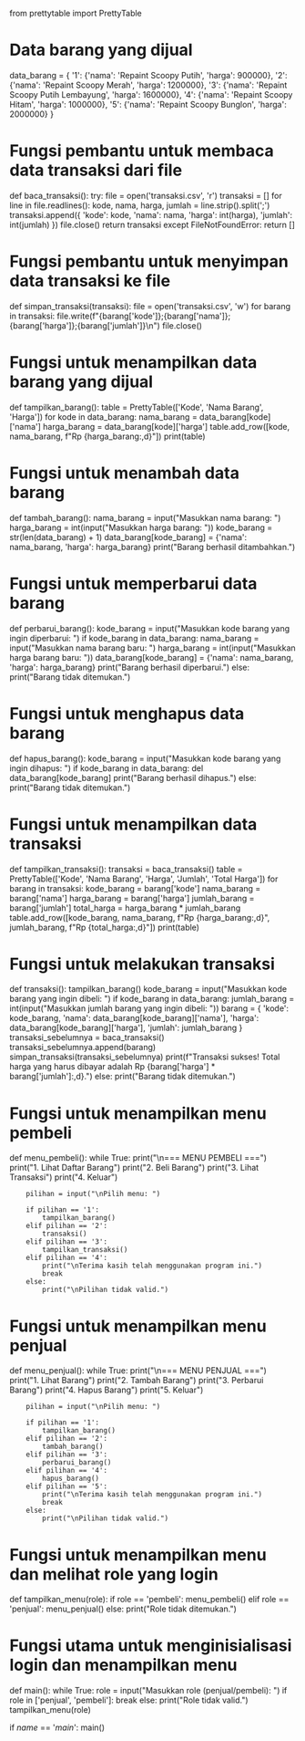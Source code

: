 from prettytable import PrettyTable

# Data barang yang dijual
data_barang = {
    '1': {'nama': 'Repaint Scoopy Putih', 'harga': 900000},
    '2': {'nama': 'Repaint Scoopy Merah', 'harga': 1200000},
    '3': {'nama': 'Repaint Scoopy Putih Lembayung', 'harga': 1600000},
    '4': {'nama': 'Repaint Scoopy Hitam', 'harga': 1000000},
    '5': {'nama': 'Repaint Scoopy Bunglon', 'harga': 2000000}
}

# Fungsi pembantu untuk membaca data transaksi dari file
def baca_transaksi():
    try:
        file = open('transaksi.csv', 'r')
        transaksi = []
        for line in file.readlines():
            kode, nama, harga, jumlah = line.strip().split(';')
            transaksi.append({
                'kode': kode,
                'nama': nama,
                'harga': int(harga),
                'jumlah': int(jumlah)
            })
        file.close()
        return transaksi
    except FileNotFoundError:
        return []

# Fungsi pembantu untuk menyimpan data transaksi ke file
def simpan_transaksi(transaksi):
    file = open('transaksi.csv', 'w')
    for barang in transaksi:
        file.write(f"{barang['kode']};{barang['nama']};{barang['harga']};{barang['jumlah']}\n")
    file.close()

# Fungsi untuk menampilkan data barang yang dijual
def tampilkan_barang():
    table = PrettyTable(['Kode', 'Nama Barang', 'Harga'])
    for kode in data_barang:
        nama_barang = data_barang[kode]['nama']
        harga_barang = data_barang[kode]['harga']
        table.add_row([kode, nama_barang, f"Rp {harga_barang:,d}"])
    print(table)

# Fungsi untuk menambah data barang
def tambah_barang():
    nama_barang = input("Masukkan nama barang: ")
    harga_barang = int(input("Masukkan harga barang: "))
    kode_barang = str(len(data_barang) + 1)
    data_barang[kode_barang] = {'nama': nama_barang, 'harga': harga_barang}
    print("Barang berhasil ditambahkan.")

# Fungsi untuk memperbarui data barang
def perbarui_barang():
    kode_barang = input("Masukkan kode barang yang ingin diperbarui: ")
    if kode_barang in data_barang:
        nama_barang = input("Masukkan nama barang baru: ")
        harga_barang = int(input("Masukkan harga barang baru: "))
        data_barang[kode_barang] = {'nama': nama_barang, 'harga': harga_barang}
        print("Barang berhasil diperbarui.")
    else:
        print("Barang tidak ditemukan.")

# Fungsi untuk menghapus data barang
def hapus_barang():
    kode_barang = input("Masukkan kode barang yang ingin dihapus: ")
    if kode_barang in data_barang:
        del data_barang[kode_barang]
        print("Barang berhasil dihapus.")
    else:
        print("Barang tidak ditemukan.")

# Fungsi untuk menampilkan data transaksi
def tampilkan_transaksi():
    transaksi = baca_transaksi()
    table = PrettyTable(['Kode', 'Nama Barang', 'Harga', 'Jumlah', 'Total Harga'])
    for barang in transaksi:
        kode_barang = barang['kode']
        nama_barang = barang['nama']
        harga_barang = barang['harga']
        jumlah_barang = barang['jumlah']
        total_harga = harga_barang * jumlah_barang
        table.add_row([kode_barang, nama_barang, f"Rp {harga_barang:,d}", jumlah_barang, f"Rp {total_harga:,d}"])
    print(table)

# Fungsi untuk melakukan transaksi
def transaksi():
    tampilkan_barang()
    kode_barang = input("Masukkan kode barang yang ingin dibeli: ")
    if kode_barang in data_barang:
        jumlah_barang = int(input("Masukkan jumlah barang yang ingin dibeli: "))
        barang = {
            'kode': kode_barang,
            'nama': data_barang[kode_barang]['nama'],
            'harga': data_barang[kode_barang]['harga'],
            'jumlah': jumlah_barang
        }
        transaksi_sebelumnya = baca_transaksi()
        transaksi_sebelumnya.append(barang)
        simpan_transaksi(transaksi_sebelumnya)
        print(f"Transaksi sukses! Total harga yang harus dibayar adalah Rp {barang['harga'] * barang['jumlah']:,d}.")
    else:
        print("Barang tidak ditemukan.")

# Fungsi untuk menampilkan menu pembeli
def menu_pembeli():
    while True:
        print("\n=== MENU PEMBELI ===")
        print("1. Lihat Daftar Barang")
        print("2. Beli Barang")
        print("3. Lihat Transaksi")
        print("4. Keluar")

        pilihan = input("\nPilih menu: ")

        if pilihan == '1':
            tampilkan_barang()
        elif pilihan == '2':
            transaksi()
        elif pilihan == '3':
            tampilkan_transaksi()
        elif pilihan == '4':
            print("\nTerima kasih telah menggunakan program ini.")
            break
        else:
            print("\nPilihan tidak valid.")

# Fungsi untuk menampilkan menu penjual
def menu_penjual():
    while True:
        print("\n=== MENU PENJUAL ===")
        print("1. Lihat Barang")
        print("2. Tambah Barang")
        print("3. Perbarui Barang")
        print("4. Hapus Barang")
        print("5. Keluar")

        pilihan = input("\nPilih menu: ")

        if pilihan == '1':
            tampilkan_barang()
        elif pilihan == '2':
            tambah_barang()
        elif pilihan == '3':
            perbarui_barang()
        elif pilihan == '4':
            hapus_barang()
        elif pilihan == '5':
            print("\nTerima kasih telah menggunakan program ini.")
            break
        else:
            print("\nPilihan tidak valid.")

# Fungsi untuk menampilkan menu dan melihat role yang login
def tampilkan_menu(role):
    if role == 'pembeli':
        menu_pembeli()
    elif role == 'penjual':
        menu_penjual()
    else:
        print("Role tidak ditemukan.")

# Fungsi utama untuk menginisialisasi login dan menampilkan menu
def main():
    while True:
        role = input("Masukkan role (penjual/pembeli): ")
        if role in ['penjual', 'pembeli']:
            break
        else:
            print("Role tidak valid.")
    tampilkan_menu(role)

if _name_ == '_main_':
    main()
